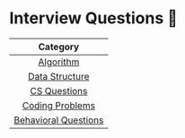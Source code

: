 # Interview Questions 📝

| Category | 
| :--: |
| [Algorithm](./Array/TwoSum/TwoSum_Ryan.java) |
| [Data Structure](./Array/TwoSum/TwoSum_Ryan.java) |
| [CS Questions](./Array/TwoSum/TwoSum_Ryan.java) |
| [Coding Problems](./Array/TwoSum/TwoSum_Ryan.java) |
| [Behavioral Questions](./Array/TwoSum/TwoSum_Ryan.java) |
